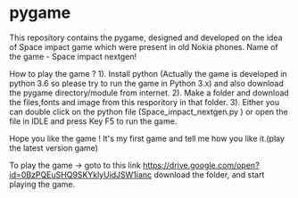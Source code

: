 # pygame
This repository contains the pygame, designed and developed on the idea of Space impact game which were present in old Nokia phones.
Name of the game - Space impact nextgen!

How to play the game ?
1). Install python (Actually the game is developed in python 3.6 so please try to run the game in Python 3.x) and also download the pygame directory/module from internet.
2). Make a folder and download the files,fonts and image from this resporitory in that folder.
3). Either you can double click on the python file (Space_impact_nextgen.py ) or open the file in IDLE and press Key F5 to run the game.

Hope you like the game ! 
It's my first game and tell me how you like it.(play the latest version game)

To play the game -> goto to this link https://drive.google.com/open?id=0BzPQEuSHQ9SKYklyUjdJSW1ianc download the folder, and start playing the game.
